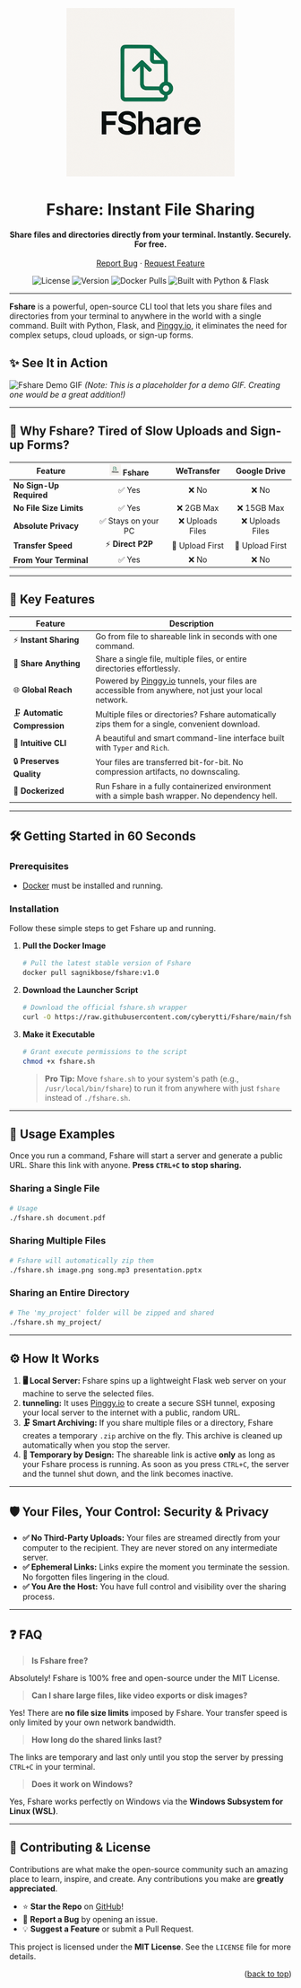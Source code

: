 
<p align="center">
  <img src="logo/fshare_logo.png" alt="Fshare Logo" width="300" height="300"/>
</p>

<h1 align="center">Fshare: Instant File Sharing</h1>

<p align="center">
  <strong>Share files and directories directly from your terminal. Instantly. Securely. For free.</strong>
  <br />
  <br />
  <a href="https://github.com/cyberytti/Fshare/issues">Report Bug</a>
  ·
  <a href="https://github.com/cyberytti/Fshare/issues">Request Feature</a>
</p>

<p align="center">
    <img src="https://img.shields.io/badge/license-MIT-blue.svg" alt="License">
    <img src="https://img.shields.io/badge/version-v1.0-brightgreen" alt="Version">
    <img src="https://img.shields.io/docker/pulls/sagnikbose/fshare.svg" alt="Docker Pulls">
    <img src="https://img.shields.io/badge/built%20with-Python%20%26%20Flask-red" alt="Built with Python & Flask">
</p>

---

**Fshare** is a powerful, open-source CLI tool that lets you share files and directories from your terminal to anywhere in the world with a single command. Built with Python, Flask, and [Pinggy.io](https://pinggy.io), it eliminates the need for complex setups, cloud uploads, or sign-up forms.

## ✨ See It in Action

![Fshare Demo GIF](https://user-images.githubusercontent.com/.../fshare-demo.gif) 
*(Note: This is a placeholder for a demo GIF. Creating one would be a great addition!)*

---

## 🤔 Why Fshare? Tired of Slow Uploads and Sign-up Forms?

| Feature                | <img src="logo/fshare_logo.png" width="20"> Fshare | WeTransfer     | Google Drive   |
| ---------------------- | :-------------------------------------------------: | :------------: | :------------: |
| **No Sign-Up Required**|                        ✅ Yes                       |     ❌ No      |     ❌ No      |
| **No File Size Limits**|                        ✅ Yes                       |   ❌ 2GB Max   |  ❌ 15GB Max   |
| **Absolute Privacy**   |                  ✅ Stays on your PC                  | ❌ Uploads Files | ❌ Uploads Files |
| **Transfer Speed**     |                 ⚡ **Direct P2P**                  | 🐢 Upload First | 🐢 Upload First |
| **From Your Terminal** |                        ✅ Yes                       |     ❌ No      |     ❌ No      |

---

## 🚀 Key Features

| Feature                       | Description                                                                                             |
| ----------------------------- | ------------------------------------------------------------------------------------------------------- |
| ⚡ **Instant Sharing**         | Go from file to shareable link in seconds with one command.                                             |
| 📁 **Share Anything**         | Share a single file, multiple files, or entire directories effortlessly.                                |
| 🌐 **Global Reach**           | Powered by [Pinggy.io](https://pinggy.io) tunnels, your files are accessible from anywhere, not just your local network. |
| 🗜️ **Automatic Compression**  | Multiple files or directories? Fshare automatically zips them for a single, convenient download.        |
| 🧠 **Intuitive CLI**          | A beautiful and smart command-line interface built with `Typer` and `Rich`.                             |
| 🔒 **Preserves Quality**      | Your files are transferred bit-for-bit. No compression artifacts, no downscaling.                       |
| 🐳 **Dockerized**             | Run Fshare in a fully containerized environment with a simple bash wrapper. No dependency hell.         |

---

## 🛠️ Getting Started in 60 Seconds

### Prerequisites
-   [Docker](https://www.docker.com/get-started) must be installed and running.

### Installation
Follow these simple steps to get Fshare up and running.

1.  **Pull the Docker Image**
    ```bash
    # Pull the latest stable version of Fshare
    docker pull sagnikbose/fshare:v1.0
    ```

2.  **Download the Launcher Script**
    ```bash
    # Download the official fshare.sh wrapper
    curl -O https://raw.githubusercontent.com/cyberytti/Fshare/main/fshare.sh
    ```

3.  **Make it Executable**
    ```bash
    # Grant execute permissions to the script
    chmod +x fshare.sh
    ```
    > **Pro Tip:** Move `fshare.sh` to your system's path (e.g., `/usr/local/bin/fshare`) to run it from anywhere with just `fshare` instead of `./fshare.sh`.

---

## 🚦 Usage Examples

Once you run a command, Fshare will start a server and generate a public URL. Share this link with anyone. **Press `CTRL+C` to stop sharing.**

### Sharing a Single File
```bash
# Usage
./fshare.sh document.pdf
```

### Sharing Multiple Files
```bash
# Fshare will automatically zip them
./fshare.sh image.png song.mp3 presentation.pptx
```

### Sharing an Entire Directory
```bash
# The 'my_project' folder will be zipped and shared
./fshare.sh my_project/
```

---

## ⚙️ How It Works

1.  **🖥️ Local Server:** Fshare spins up a lightweight Flask web server on your machine to serve the selected files.
2.  **tunneling:** It uses [Pinggy.io](https://pinggy.io) to create a secure SSH tunnel, exposing your local server to the internet with a public, random URL.
3.  **🗜️ Smart Archiving:** If you share multiple files or a directory, Fshare creates a temporary `.zip` archive on the fly. This archive is cleaned up automatically when you stop the server.
4.  **🛑 Temporary by Design:** The shareable link is active **only** as long as your Fshare process is running. As soon as you press `CTRL+C`, the server and the tunnel shut down, and the link becomes inactive.

---

## 🛡️ Your Files, Your Control: Security & Privacy

-   **✅ No Third-Party Uploads:** Your files are streamed directly from your computer to the recipient. They are never stored on any intermediate server.
-   **✅ Ephemeral Links:** Links expire the moment you terminate the session. No forgotten files lingering in the cloud.
-   **✅ You Are the Host:** You have full control and visibility over the sharing process.

---

## ❓ FAQ

> **Is Fshare free?**

Absolutely! Fshare is 100% free and open-source under the MIT License.

> **Can I share large files, like video exports or disk images?**

Yes! There are **no file size limits** imposed by Fshare. Your transfer speed is only limited by your own network bandwidth.

> **How long do the shared links last?**

The links are temporary and last only until you stop the server by pressing `CTRL+C` in your terminal.

> **Does it work on Windows?**

Yes, Fshare works perfectly on Windows via the **Windows Subsystem for Linux (WSL)**.

---

## 🤝 Contributing & License

Contributions are what make the open-source community such an amazing place to learn, inspire, and create. Any contributions you make are **greatly appreciated**.

-   ⭐ **Star the Repo** on [GitHub](https://github.com/cyberytti/Fshare)!
-   🐞 **Report a Bug** by opening an issue.
-   💡 **Suggest a Feature** or submit a Pull Request.

This project is licensed under the **MIT License**. See the `LICENSE` file for more details.

<p align="right">(<a href="#top">back to top</a>)</p>

